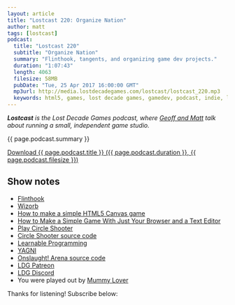```yaml
---
layout: article
title: "Lostcast 220: Organize Nation"
author: matt
tags: [lostcast]
podcast:
  title: "Lostcast 220"
  subtitle: "Organize Nation"
  summary: "Flinthook, tangents, and organizing game dev projects."
  duration: "1:07:43"
  length: 4063
  filesize: 58MB
  pubDate: "Tue, 25 Apr 2017 16:00:00 GMT"
  mp3url: http://media.lostdecadegames.com/lostcast/lostcast_220.mp3
  keywords: html5, games, lost decade games, gamedev, podcast, indie, lostcast
---
```

_**Lostcast** is the Lost Decade Games podcast, where [Geoff and Matt](/about/) talk about running a small, independent game studio._

{{ page.podcast.summary }}

<a class="download-podcast" href="{{ page.podcast.mp3url }}">
	Download {{ page.podcast.title }} ({{ page.podcast.duration }}, {{ page.podcast.filesize }})
</a>

## Show notes

* [Flinthook](http://flinthook.com/)
* [Wizorb](http://www.wizorb.com/)
* [How to make a simple HTML5 Canvas game](http://www.lostdecadegames.com/how-to-make-a-simple-html5-canvas-game/)
* [How to Make a Simple Game With Just Your Browser and a Text Editor](http://www.matthackedit.com/how-to-make-a-simple-game/)
* [Play Circle Shooter](https://matthackedit.github.io/circle-shooter/)
* [Circle Shooter source code](https://github.com/matthackedit/circle-shooter)
* [Learnable Programming](http://worrydream.com/#!/LearnableProgramming)
* [YAGNI](https://en.wikipedia.org/wiki/You_aren%27t_gonna_need_it)
* [Onslaught! Arena source code](https://github.com/lostdecade/onslaught_arena)
* [LDG Patreon](https://www.patreon.com/lostdecadegames)
* [LDG Discord](https://discord.gg/jNHav65)
* You were played out by [Mummy Lover](http://music.gamechops.com/track/mummy-lover-feat-danimal-cannon-castlevania-wicked-child)

Thanks for listening! Subscribe below:
